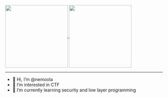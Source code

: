 <a href="https://github.com/anuraghazra/github-readme-stats">
  <img height=200 align="center" src="https://github-readme-stats.vercel.app/api?username=nemoola&show_icons=true&theme=transparent" />
</a>
<a href="https://github.com/anuraghazra/convoychat">
  <img height=200 align="center" src="https://github-readme-stats.vercel.app/api/top-langs?username=nemoola&layout=compact&langs_count=10&theme=transparent" />
</a>

---

- 👋 Hi, I’m @nemoola
- 👀 I’m interested in CTF
- 🌱 I’m currently learning security and low layer programming
